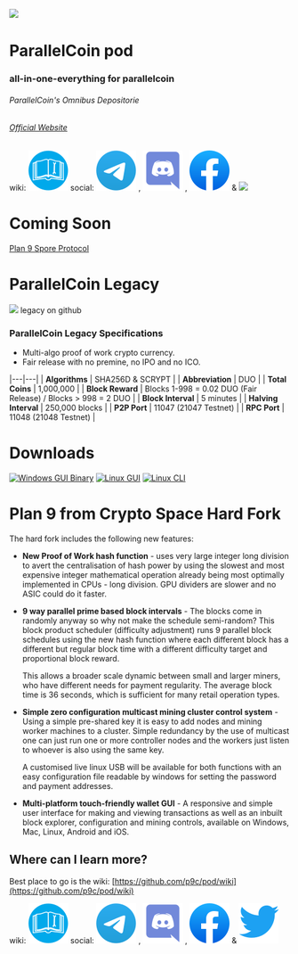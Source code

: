 [![](https://raw.githubusercontent.com/p9c/pod/master/pkg/gui/logo/logo_small.svg)](https://p9c.github.io/pod/) 
# ParallelCoin pod

### all-in-one-everything for parallelcoin

###### ParallelCoin's Omnibus Depositorie

###### [Official Website](https://parallelcoin.info)
wiki: [![](wiki.svg)](https://github.com/p9c/pod/wiki) social: [![](telegram.svg)](https://t.me/joinchat/HfF85EsLo7REf2GvuLYtkg) , [![](discord.svg)](https://discord.gg/yB9sYmm3cZ) , [![](fb.svg)](https://www.facebook.com/parallelcoin) & [![](https://raw.githubusercontent.com/thecreation/brand-icons/master/src/svg/twitter.svg)](https://twitter.com/parallelcoinduo)

# Coming Soon

[Plan 9 Spore Protocol](https://github.com/p9c/pod/wiki/phasetwo)

# ParallelCoin Legacy

[![](https://raw.githubusercontent.com/thecreation/brand-icons/master/src/svg/github.svg)](https://github.com/p9c/pod/tree/master/legacy) legacy on github

### ParallelCoin Legacy Specifications

- Multi-algo proof of work crypto currency.
- Fair release with no premine, no IPO and no ICO.

|---|---|
| **Algorithms** | SHA256D & SCRYPT |
| **Abbreviation** | DUO |
| **Total Coins** | 1,000,000 |
| **Block Reward** | Blocks 1-998 = 0.02 DUO (Fair Release) / Blocks > 998 = 
2 DUO |
| **Block Interval** | 5 minutes |
| **Halving Interval** | 250,000 blocks |
| **P2P Port** | 11047 (21047 Testnet) |
| **RPC Port** | 11048 (21048 Testnet) |

# Downloads
[![Windows GUI Binary](https://raw.githubusercontent.com/thecreation/brand-icons/master/src/svg/windows.svg)](https://download.parallelcoin.io/Parallelcoin-qt-v1.2.0.0-Win.zip)
[![Linux GUI](https://raw.githubusercontent.com/thecreation/brand-icons/master/src/svg/linux.svg)](https://github.com/p9c/pod/releases/download/v1.2.0/parallelcoin-qt-x86_64.AppImage)
[![Linux CLI](https://raw.githubusercontent.com/cmedinam/scripts/033106979fc7e58a6d363efe52236ef07a55de08/linux/custom/focal-fossa/usr/share/icons/HighContrast/scalable/places/network-server.svg)](https://github.com/p9c/pod/releases/download/1.2.0/parallelcoind-x86_64.AppImage)

# Plan 9 from Crypto Space Hard Fork

The hard fork includes the following new features:

- **New Proof of Work hash function** - uses very large integer long 
  division to avert the centralisation of hash power by using
  the slowest and most expensive integer mathematical operation
  already being most optimally implemented in CPUs - long division. 
  GPU dividers are slower and no ASIC could do it faster.
  
- **9 way parallel prime based block intervals** - The blocks come
  in randomly anyway so why not make the schedule semi-random?
  This block product scheduler (difficulty adjustment) runs 9
  parallel block schedules using the new hash function where each
  different block has a different but regular block time with a
  different difficulty target and proportional block reward. 
 
  This allows a broader scale dynamic between small and larger 
  miners, who have different needs for payment regularity.
  The average block time is 36 seconds, which is sufficient
  for many retail operation types.
  
- **Simple zero configuration multicast mining cluster control 
  system** - Using a simple pre-shared key it is easy to add nodes 
  and mining worker machines to a cluster. Simple redundancy by
  the use of multicast one can just run one or more controller
  nodes and the workers just listen to whoever is also using the
  same key. 
  
  A customised live linux USB will be available for 
  both functions with an easy configuration file readable by
  windows for setting the password and payment addresses.

- **Multi-platform touch-friendly wallet GUI** - A responsive and
  simple user interface for making and viewing transactions
  as well as an inbuilt block explorer, configuration and mining
  controls, available on Windows, Mac, Linux, Android and iOS.

## Where can I learn more?

Best place to go is the wiki: [https://github.com/p9c/pod/wiki](https://github.com/p9c/pod/wiki)

wiki: [![](wiki.svg)](https://github.com/p9c/pod/wiki) social: [![](telegram.svg)](https://t.me/joinchat/HfF85EsLo7REf2GvuLYtkg) , [![](discord.svg)](https://discord.gg/yB9sYmm3cZ) , [![](fb.svg)](https://www.facebook.com/parallelcoin) & [![](twitter.svg)](https://twitter.com/parallelcoinduo) 
